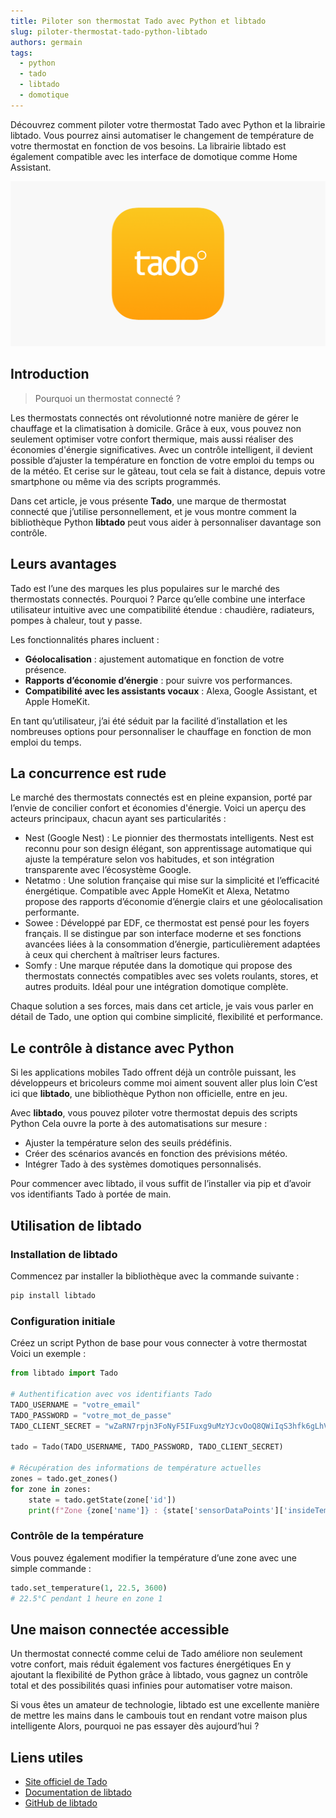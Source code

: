 ```yaml
---
title: Piloter son thermostat Tado avec Python et libtado
slug: piloter-thermostat-tado-python-libtado
authors: germain
tags:
  - python
  - tado
  - libtado
  - domotique
---
```


Découvrez comment piloter votre thermostat Tado avec Python et la librairie libtado.
Vous pourrez ainsi automatiser le changement de température de votre thermostat en fonction de vos besoins.
La librairie libtado est également compatible avec les interface de domotique comme Home Assistant.

![Tado Logo](./tado-logo.webp)

<!-- truncate -->

## Introduction

> Pourquoi un thermostat connecté ?

Les thermostats connectés ont révolutionné notre manière de gérer le chauffage et la climatisation à domicile.
Grâce à eux, vous pouvez non seulement optimiser votre confort thermique, mais aussi réaliser des économies d'énergie significatives.
Avec un contrôle intelligent, il devient possible d’ajuster la température en fonction de votre emploi du temps ou de la météo.
Et cerise sur le gâteau, tout cela se fait à distance, depuis votre smartphone ou même via des scripts programmés.

Dans cet article, je vous présente **Tado**, une marque de thermostat connecté que j’utilise personnellement, et je vous montre comment la bibliothèque Python **libtado** peut vous aider à personnaliser davantage son contrôle.

## Leurs avantages

Tado est l’une des marques les plus populaires sur le marché des thermostats connectés.
Pourquoi ?
Parce qu’elle combine une interface utilisateur intuitive avec une compatibilité étendue : chaudière, radiateurs, pompes à chaleur, tout y passe.

Les fonctionnalités phares incluent :

- **Géolocalisation** : ajustement automatique en fonction de votre présence.
- **Rapports d’économie d’énergie** : pour suivre vos performances.
- **Compatibilité avec les assistants vocaux** : Alexa, Google Assistant, et Apple HomeKit.

En tant qu’utilisateur, j’ai été séduit par la facilité d’installation et les nombreuses options pour personnaliser le chauffage en fonction de mon emploi du temps.

## La concurrence est rude

Le marché des thermostats connectés est en pleine expansion, porté par l’envie de concilier confort et économies d'énergie.
Voici un aperçu des acteurs principaux, chacun ayant ses particularités :

- Nest (Google Nest) : Le pionnier des thermostats intelligents. Nest est reconnu pour son design élégant, son apprentissage automatique qui ajuste la température selon vos habitudes, et son intégration transparente avec l’écosystème Google.
- Netatmo : Une solution française qui mise sur la simplicité et l’efficacité énergétique. Compatible avec Apple HomeKit et Alexa, Netatmo propose des rapports d’économie d’énergie clairs et une géolocalisation performante.
- Sowee : Développé par EDF, ce thermostat est pensé pour les foyers français. Il se distingue par son interface moderne et ses fonctions avancées liées à la consommation d’énergie, particulièrement adaptées à ceux qui cherchent à maîtriser leurs factures.
- Somfy : Une marque réputée dans la domotique qui propose des thermostats connectés compatibles avec ses volets roulants, stores, et autres produits. Idéal pour une intégration domotique complète.

Chaque solution a ses forces, mais dans cet article, je vais vous parler en détail de Tado, une option qui combine simplicité, flexibilité et performance.

## Le contrôle à distance avec Python

Si les applications mobiles Tado offrent déjà un contrôle puissant, les développeurs et bricoleurs comme moi aiment souvent aller plus loin
C’est ici que **libtado**, une bibliothèque Python non officielle, entre en jeu.

Avec **libtado**, vous pouvez piloter votre thermostat depuis des scripts Python
Cela ouvre la porte à des automatisations sur mesure :

- Ajuster la température selon des seuils prédéfinis.
- Créer des scénarios avancés en fonction des prévisions météo.
- Intégrer Tado à des systèmes domotiques personnalisés.

Pour commencer avec libtado, il vous suffit de l’installer via pip et d’avoir vos identifiants Tado à portée de main.

## Utilisation de libtado

### Installation de libtado

Commencez par installer la bibliothèque avec la commande suivante :

```bash
pip install libtado
```

### Configuration initiale

Créez un script Python de base pour vous connecter à votre thermostat
Voici un exemple :

```python
from libtado import Tado

# Authentification avec vos identifiants Tado
TADO_USERNAME = "votre_email"
TADO_PASSWORD = "votre_mot_de_passe"
TADO_CLIENT_SECRET = "wZaRN7rpjn3FoNyF5IFuxg9uMzYJcvOoQ8QWiIqS3hfk6gLhVlG57j5YNoZL2Rtc"

tado = Tado(TADO_USERNAME, TADO_PASSWORD, TADO_CLIENT_SECRET)

# Récupération des informations de température actuelles
zones = tado.get_zones()
for zone in zones:
    state = tado.getState(zone['id'])
    print(f"Zone {zone['name']} : {state['sensorDataPoints']['insideTemperature']['celsius']}°C")
```

### Contrôle de la température

Vous pouvez également modifier la température d’une zone avec une simple commande :

```python
tado.set_temperature(1, 22.5, 3600)
# 22.5°C pendant 1 heure en zone 1
```

## Une maison connectée accessible

Un thermostat connecté comme celui de Tado améliore non seulement votre confort, mais réduit également vos factures énergétiques
En y ajoutant la flexibilité de Python grâce à libtado, vous gagnez un contrôle total et des possibilités quasi infinies pour automatiser votre maison.

Si vous êtes un amateur de technologie, libtado est une excellente manière de mettre les mains dans le cambouis tout en rendant votre maison plus intelligente
Alors, pourquoi ne pas essayer dès aujourd’hui ?

## Liens utiles

- [Site officiel de Tado](https://www.tado.com/)
- [Documentation de libtado](https://libtado.readthedocs.io/)
- [GitHub de libtado](https://github.com/germainlefebvre4/libtado)
